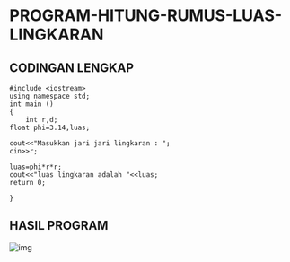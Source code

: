 # PROGRAM-HITUNG-RUMUS-LUAS-LINGKARAN

## CODINGAN LENGKAP

    #include <iostream>
    using namespace std;
    int main ()
    {
        int r,d;
    float phi=3.14,luas;

    cout<<"Masukkan jari jari lingkaran : ";
    cin>>r;

    luas=phi*r*r;
    cout<<"luas lingkaran adalah "<<luas;
    return 0;

    }
## HASIL PROGRAM
![img](https://github.com/dindapuspitadewi/PROGRAM-HITUNG-RUMUS-LUAS-LINGKARAN/blob/master/luas%20lingkaran.jpg?raw=true)
